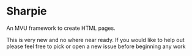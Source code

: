 # Sharpie

An MVU framework to create HTML pages. 

This is very new and no where near ready. If you would like to help out please feel free to pick or open a new issue before beginning any work
